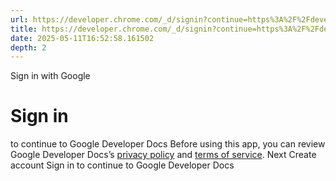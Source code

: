 ```yaml
---
url: https://developer.chrome.com/_d/signin?continue=https%3A%2F%2Fdeveloper.chrome.com%2Fdocs%2Fandroid&prompt=select_account
title: https://developer.chrome.com/_d/signin?continue=https%3A%2F%2Fdeveloper.chrome.com%2Fdocs%2Fandroid&prompt=select_account
date: 2025-05-11T16:52:58.161502
depth: 2
---
```


Sign in with Google
# Sign in
to continue to Google Developer Docs
Before using this app, you can review Google Developer Docs’s [privacy policy](https://google.com/policies/privacy) and [terms of service](https://google.com/policies/terms).
Next
Create account
Sign in to continue to Google Developer Docs 


